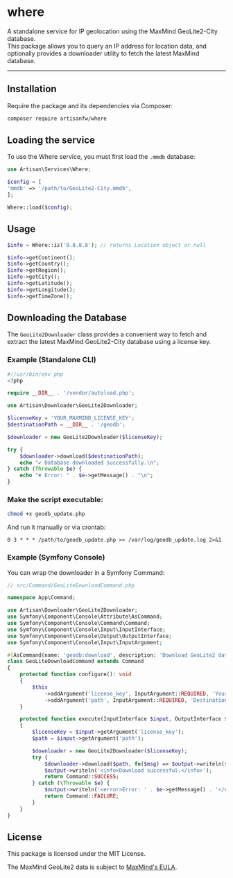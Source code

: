 # where

A standalone service for IP geolocation using the MaxMind GeoLite2-City database.  
This package allows you to query an IP address for location data, and optionally provides a downloader utility to fetch the latest MaxMind database.

---

## Installation
Require the package and its dependencies via Composer:

```bash
composer require artisanfw/where
```

## Loading the service
To use the Where service, you must first load the `.mmdb` database:

```php
use Artisan\Services\Where;

$config = [
'mmdb' => '/path/to/GeoLite2-City.mmdb',
];

Where::load($config);
```

## Usage
```php
$info = Where::is('8.8.8.8'); // returns Location object or null

$info->getContinent();
$info->getCountry();
$info->getRegion();
$info->getCity();
$info->getLatitude();
$info->getLongitude();
$info->getTimeZone();
```

## Downloading the Database
The `GeoLite2Downloader` class provides a convenient way to fetch and extract the latest MaxMind GeoLite2-City database using a license key.

### Example (Standalone CLI)
```php
#!/usr/bin/env php
<?php

require __DIR__ . '/vendor/autoload.php';

use Artisan\Downloader\GeoLite2Downloader;

$licenseKey = 'YOUR_MAXMIND_LICENSE_KEY';
$destinationPath = __DIR__ . '/geodb';

$downloader = new GeoLite2Downloader($licenseKey);

try {
    $downloader->download($destinationPath);
    echo "✔ Database downloaded successfully.\n";
} catch (Throwable $e) {
    echo "✖ Error: " . $e->getMessage() . "\n";
}
```
### Make the script executable:

```bash
chmod +x geodb_update.php
```
And run it manually or via crontab:

```cron
0 3 * * * /path/to/geodb_update.php >> /var/log/geodb_update.log 2>&1
```

### Example (Symfony Console)
You can wrap the downloader in a Symfony Command:
```php
// src/Command/GeoLiteDownloadCommand.php

namespace App\Command;

use Artisan\Downloader\GeoLite2Downloader;
use Symfony\Component\Console\Attribute\AsCommand;
use Symfony\Component\Console\Command\Command;
use Symfony\Component\Console\Input\InputInterface;
use Symfony\Component\Console\Output\OutputInterface;
use Symfony\Component\Console\Input\InputArgument;

#[AsCommand(name: 'geodb:download', description: 'Download GeoLite2 database')]
class GeoLiteDownloadCommand extends Command
{
    protected function configure(): void
    {
        $this
            ->addArgument('license_key', InputArgument::REQUIRED, 'Your MaxMind license key')
            ->addArgument('path', InputArgument::REQUIRED, 'Destination directory');
    }

    protected function execute(InputInterface $input, OutputInterface $output): int
    {
        $licenseKey = $input->getArgument('license_key');
        $path = $input->getArgument('path');

        $downloader = new GeoLite2Downloader($licenseKey);
        try {
            $downloader->download($path, fn($msg) => $output->writeln($msg));
            $output->writeln('<info>Download successful.</info>');
            return Command::SUCCESS;
        } catch (\Throwable $e) {
            $output->writeln('<error>Error: ' . $e->getMessage() . '</error>');
            return Command::FAILURE;
        }
    }
}
```

## License
This package is licensed under the MIT License.

The MaxMind GeoLite2 data is subject to [MaxMind's EULA](https://www.maxmind.com/en/geolite2/eula).

